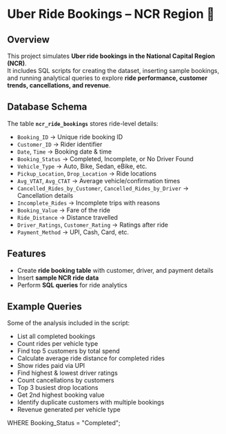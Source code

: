 # Uber Ride Bookings – NCR Region 🚖

## Overview
This project simulates **Uber ride bookings in the National Capital Region (NCR)**.  
It includes SQL scripts for creating the dataset, inserting sample bookings, and running analytical queries to explore **ride performance, customer trends, cancellations, and revenue**.  

## Database Schema
The table **`ncr_ride_bookings`** stores ride-level details:  

- `Booking_ID` → Unique ride booking ID  
- `Customer_ID` → Rider identifier  
- `Date`, `Time` → Booking date & time  
- `Booking_Status` → Completed, Incomplete, or No Driver Found  
- `Vehicle_Type` → Auto, Bike, Sedan, eBike, etc.  
- `Pickup_Location`, `Drop_Location` → Ride locations  
- `Avg_VTAT`, `Avg_CTAT` → Average vehicle/confirmation times  
- `Cancelled_Rides_by_Customer`, `Cancelled_Rides_by_Driver` → Cancellation details  
- `Incomplete_Rides` → Incomplete trips with reasons  
- `Booking_Value` → Fare of the ride  
- `Ride_Distance` → Distance travelled  
- `Driver_Ratings`, `Customer_Rating` → Ratings after ride  
- `Payment_Method` → UPI, Cash, Card, etc.  

## Features
- Create **ride booking table** with customer, driver, and payment details  
- Insert **sample NCR ride data**  
- Perform **SQL queries** for ride analytics  

## Example Queries
Some of the analysis included in the script:  

- List all completed bookings  
- Count rides per vehicle type  
- Find top 5 customers by total spend  
- Calculate average ride distance for completed rides  
- Show rides paid via UPI  
- Find highest & lowest driver ratings  
- Count cancellations by customers  
- Top 3 busiest drop locations  
- Get 2nd highest booking value  
- Identify duplicate customers with multiple bookings  
- Revenue generated per vehicle type  

WHERE Booking_Status = "Completed";

